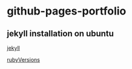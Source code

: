 # github-pages-portfolio

## jekyll installation on ubuntu
[jekyll](https://jekyllrb.com/docs/installation/ubuntu/)

[rubyVersions](https://rubygems.org/gems/jekyll/versions/4.3.2)